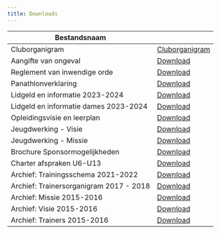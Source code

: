 ```yaml
---
title: Downloads
---
```


<table width="100%" cellspacing="0" cellpadding="0">
  <thead>
    <tr>
      <th>Bestandsnaam</th>
      <th>&nbsp;</th>
    </tr>
  </thead>
  <tbody>
    <tr>
      <td>Cluborganigram</td>
      <td><a target="_blank" title="Download Cluborganigram" href="https://res.cloudinary.com/kkontichfc/raw/upload/v1613315117/downloads/cluborganigram_iddrb0.xlsx">Cluborganigram</a></td>
    </tr>
    <tr>
      <td>Aangifte van ongeval</td>
      <td><a target="_blank" title="Download Aangifte van ongeval" href="https://res.cloudinary.com/kkontichfc/raw/upload/v1697570193/downloads/Aangifte_ongeval_nieuwe_versie.._sear9a.docx">Download</a></td>
    </tr>
    <tr>
      <td>Reglement van inwendige orde</td>
      <td><a target="_blank" title="Download Reglement" href="https://res.cloudinary.com/kkontichfc/image/upload/v1693595555/downloads/K._Kontich_F.C._Reglement_van_Inwendige_Orde___2023_mqbgvy.pdf">Download</a></td>
    </tr>
    <tr>
      <td>Panathlonverklaring</td>
      <td><a target="_blank" title="Download Panathlonverklaring" href="https://res.cloudinary.com/kkontichfc/image/upload/v1561490096/downloads/panathlon_trybsl.pdf">Download</a></td>
    </tr>
    <tr>
      <td>Lidgeld en informatie 2023-2024</td>
      <td><a target="_blank" title="Download Lidgeld en informatie 2023-2024" href="https://res.cloudinary.com/kkontichfc/image/upload/v1693595555/downloads/K_Kontich_FC_brief_lidgelden_2023-2024_of2wmc.pdf">Download</a></td>
    </tr>
    <tr>
      <td>Lidgeld en informatie dames 2023-2024</td>
      <td><a target="_blank" title="Download Lidgeld en informatie dames 2023-2024" href="https://res.cloudinary.com/kkontichfc/image/upload/v1693595555/downloads/Dames___lidgeld_en_informatie_2023-2024_ig6s2j.pdf">Download</a></td>
    </tr>
    <tr>
      <td>Opleidingsvisie en leerplan</td>
      <td><a target="_blank" title="Download Opleidingsvisie en leerplan" href="https://res.cloudinary.com/kkontichfc/image/upload/v1561490102/downloads/opleidingsvisievfv_tziyzh.pdf">Download</a></td>
    </tr>
    <tr>
      <td>Jeugdwerking - Visie</td>
      <td><a target="_blank" title="Download Jeugdwerking - Visie" href="https://res.cloudinary.com/kkontichfc/image/upload/v1561490096/downloads/jeugdwerking-visie_r1xruj.pdf">Download</a></td>
    </tr>
    <tr>
      <td>Jeugdwerking - Missie</td>
      <td><a target="_blank" title="Download Jeugdwerking - Missie" href="https://res.cloudinary.com/kkontichfc/image/upload/v1561490096/downloads/jeugdwerking-missie_ul0uhk.pdf">Download</a></td>
    </tr>
    <tr>
      <td>Brochure Sponsormogelijkheden</td>
      <td><a target="_blank" title="Download Brochure Sponsormogelijkheden" href="https://res.cloudinary.com/kkontichfc/image/upload/v1724786321/downloads/Folder-KKFC-2024-2025_pmwv9z.pdf">Download</a></td>
    </tr>
    <tr>
      <td>Charter afspraken U6-U13</td>
      <td><a target="_blank" title="Download Charter afspraken U6-U13" href="https://res.cloudinary.com/kkontichfc/image/upload/v1563028599/downloads/charter-u6-u13_clzhzj.pdf">Download</a></td>
    </tr>
    <tr>
      <td>Archief: Trainingsschema 2021-2022</td>
      <td><a target="_blank" title="Trainingsschema 2021-2022" href="https://res.cloudinary.com/kkontichfc/image/upload/v1629136497/downloads/Trainingsschema-2021-2022_dobuzl.pdf">Download</a></td>
    </tr>
    <tr>
      <td>Archief: Trainersorganigram 2017 - 2018</td>
      <td><a target="_blank" title="Download Archief: Trainersorganigram 2017 - 2018" href="https://res.cloudinary.com/kkontichfc/image/upload/v1563028658/downloads/trainers-afgevaardigden-2017-2018_knsbtl.pdf">Download</a></td>
    </tr>
    <tr>
      <td>Archief: Missie 2015-2016</td>
      <td><a target="_blank" title="Download Archief: Missie 2015-2016" href="https://res.cloudinary.com/kkontichfc/image/upload/v1561490096/downloads/archief-missie-2015-2016_wpaprx.pdf">Download</a></td>
    </tr>
    <tr>
      <td>Archief: Visie 2015-2016</td>
      <td><a target="_blank" title="Download Archief: Visie 2015-2016" href="https://res.cloudinary.com/kkontichfc/image/upload/v1561490101/downloads/visie-2015-2016_ohvwcu.pdf">Download</a></td>
    </tr>
    <tr>
      <td>Archief: Trainers 2015-2016</td>
      <td><a target="_blank" title="Download Archief: Trainers 2015-2016" href="https://res.cloudinary.com/kkontichfc/image/upload/v1563028717/downloads/archief-trainers-2015-2016_gff1yt.pdf">Download</a></td>
    </tr>
  </tbody>
</table>
